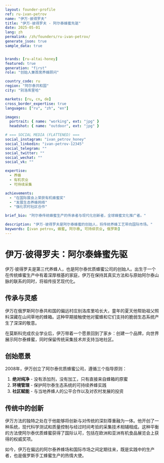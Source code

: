 ```yaml
---
layout: founder-profile
ref: ru-ivan-petrov
name: "伊万·彼得罗夫"
title: "伊万·彼得罗夫 - 阿尔泰蜂蜜先驱"
date: 2025-05-01
lang: zh
permalink: /zh/founders/ru-ivan-petrov/
generate_json: true
sample_data: true


brands: [ru-altai-honey]
featured: true
generation: "first"
role: "创始人兼首席养蜂顾问"

country_code: ru
region: "阿尔泰共和国"
city: "别洛库里哈"

markets: [ru, cn, de]
cross_border_expertise: true
languages: ["ru", "zh", "en"]

images:
  portrait: { name: "working", ext: "jpg" }
  headshot: { name: "outdoor", ext: "jpg" }

# === SOCIAL MEDIA (FLATTENED) ===
social_instagram: "ivan_petrov_honey"
social_linkedin: "ivan-petrov-12345"
social_telegram: ""
social_twitter: ""
social_wechat: ""
social_vk: ""

expertise:
  - 养蜂
  - 有机农业
  - 可持续采集

achievements:
  - "在国际展会上荣获有机蜂蜜奖"
  - "发展生态养蜂网络"
  - "强化农村社区合作"

brief_bio: "阿尔泰传统蜂蜜生产的传承者与现代化创新者，全球蜂蜜文化推广者。"

description: "伊万·彼得罗夫是阿尔泰蜂蜜的创始人，将传统养蜂工艺带向国际市场。"
keywords: [ivan petrov, 蜂蜜, 阿尔泰, 可持续农业, 俄罗斯]
---
```


# 伊万·彼得罗夫：阿尔泰蜂蜜先驱

伊万·彼得罗夫是第三代养蜂人，也是阿尔泰优质蜂蜜公司的创始人。出生于一个在传统蜂蜜生产中有着深厚根基的家庭，伊万在保持其真实方法和与原始阿尔泰山脉的联系的同时，将祖传技艺现代化。

## 传承与灵感

伊万在俄罗斯阿尔泰共和国的偏远村庄别洛库里哈长大，童年的夏天他帮助祖父照料深藏在山间草地的蜂箱。这种早期接触使他对蜜蜂和它们支持的脆弱生态系统产生了深深的敬意。

在莫斯科完成农业学业后，伊万带着一个愿景回到了家乡：创建一个品牌，向世界展示阿尔泰蜂蜜，同时保留传统采集技术并支持当地社区。

## 创始愿景

2008年，伊万创立了阿尔泰优质蜂蜜公司，遵循三个指导原则：

1. **绝对纯净** - 没有添加剂，没有加工，只有直接来自蜂箱的原蜜
2. **环境管理** - 保护阿尔泰生态系统的可持续养蜂实践
3. **社区赋能** - 与当地养蜂人的公平合作以及对农村发展的投资

## 传统中的创新

伊万方法的独特之处在于他能够将创新与对传统的深刻尊重融为一体。他开创了一种系统，现代科学测试和质量控制与经过时间考验的采集技术相辅相成。这种平衡的方法使阿尔泰优质蜂蜜获得了国际认可，包括在欧洲和亚洲有机食品展览会上获得的权威奖项。

如今，伊万在偏远的阿尔泰养蜂场和国际市场之间定期往来，既是实践中的生产者，也是俄罗斯手工蜂蜜生产的热情大使。
